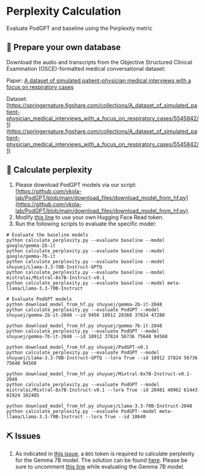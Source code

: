 # Perplexity Calculation
Evaluate PodGPT and baseline using the Perplexity metric

## 📖 Prepare your own database
Download the audio and transcripts from the Objective Structured Clinical Examination (OSCE)-formatted medical conversational dataset:

Paper: [A dataset of simulated patient-physician medical interviews with a focus on respiratory cases](https://www.nature.com/articles/s41597-022-01423-1)

Dataset: [https://springernature.figshare.com/collections/A_dataset_of_simulated_patient-physician_medical_interviews_with_a_focus_on_respiratory_cases/5545842/1](https://springernature.figshare.com/collections/A_dataset_of_simulated_patient-physician_medical_interviews_with_a_focus_on_respiratory_cases/5545842/1)

## 🚀 Calculate perplexity
1. Please download PodGPT models via our script: [https://github.com/vkola-lab/PodGPT/blob/main/download_files/download_model_from_hf.py](https://github.com/vkola-lab/PodGPT/blob/main/download_files/download_model_from_hf.py).
2. Modify [this line](https://github.com/vkola-lab/PodGPT/blob/main/perplexity/calculate_perplexity.py#L233) to use your own Hugging Face Read token.
4. Run the following scripts to evaluate the specific model:

```shell
# Evaluate the baseline models
python calculate_perplexity.py --evaluate baseline --model google/gemma-2b-it
python calculate_perplexity.py --evaluate baseline --model google/gemma-7b-it
python calculate_perplexity.py --evaluate baseline --model shuyuej/Llama-3.3-70B-Instruct-GPTQ
python calculate_perplexity.py --evaluate baseline --model mistralai/Mixtral-8x7B-Instruct-v0.1
python calculate_perplexity.py --evaluate baseline --model meta-llama/Llama-3.3-70B-Instruct

# Evaluate PodGPT models
python download_model_from_hf.py shuyuej/gemma-2b-it-2048
python calculate_perplexity.py --evaluate PodGPT --model shuyuej/gemma-2b-it-2048 --id 9456 18912 28368 37824 47280

python download_model_from_hf.py shuyuej/gemma-7b-it-2048
python calculate_perplexity.py --evaluate PodGPT --model shuyuej/gemma-7b-it-2048 --id 18912 37824 56736 75648 94560

python download_model_from_hf.py shuyuej/PodGPT-v0.1
python calculate_perplexity.py --evaluate PodGPT --model shuyuej/Llama-3.3-70B-Instruct-GPTQ --lora True --id 18912 37824 56736 75648 94560

python download_model_from_hf.py shuyuej/Mixtral-8x7B-Instruct-v0.1-2048
python calculate_perplexity.py --evaluate PodGPT --model mistralai/Mixtral-8x7B-Instruct-v0.1 --lora True -id 20481 40962 61443 81924 102405

python download_model_from_hf.py shuyuej/Llama-3.3-70B-Instruct-2048
python calculate_perplexity.py --evaluate PodGPT--model meta-llama/Llama-3.3-70B-Instruct --lora True --id 18640
```

## ⛏️ Issues
1. As indicated in [this issue](https://github.com/huggingface/transformers/issues/29250), a `BOS` token is required to calculate perplexity for the Gemma 7B model. The solution can be found [here](https://github.com/huggingface/transformers/issues/29250#issuecomment-1966149282). Please be sure to uncomment [this line](https://github.com/vkola-lab/PodGPT/blob/main/perplexity/calculate_perplexity.py#L148) while evaluating the Gemma 7B model.
